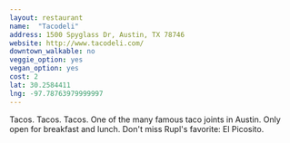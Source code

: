 ```yaml
---
layout: restaurant
name:  "Tacodeli"
address: 1500 Spyglass Dr, Austin, TX 78746
website: http://www.tacodeli.com/
downtown_walkable: no
veggie_option: yes
vegan_option: yes
cost: 2
lat: 30.2584411
lng: -97.78763979999997
---
```


Tacos. Tacos. Tacos. One of the many famous taco joints in Austin. Only open for breakfast and lunch. Don't miss Rupl's favorite: El Picosito.
